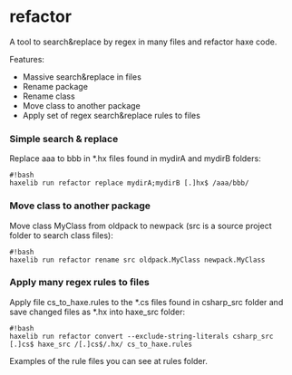 # refactor #

A tool to search&replace by regex in many files and refactor haxe code.

Features:

* Massive search&replace in files
* Rename package
* Rename class
* Move class to another package
* Apply set of regex search&replace rules to files

### Simple search & replace ###
Replace aaa to bbb in *.hx files found in mydirA and mydirB folders:
```
#!bash
haxelib run refactor replace mydirA;mydirB [.]hx$ /aaa/bbb/
```
### Move class to another package ###
Move class MyClass from oldpack to newpack (src is a source project folder to search class files):
```
#!bash
haxelib run refactor rename src oldpack.MyClass newpack.MyClass
```
### Apply many regex rules to files ###
Apply file cs_to_haxe.rules to the *.cs files found in csharp_src folder and save changed files as *.hx into haxe_src folder:
```
#!bash
haxelib run refactor convert --exclude-string-literals csharp_src [.]cs$ haxe_src /[.]cs$/.hx/ cs_to_haxe.rules
```
Examples of the rule files you can see at rules folder.